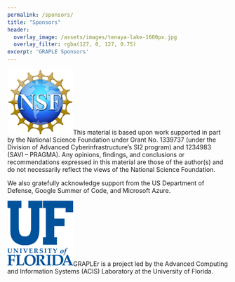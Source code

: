 ```yaml
---
permalink: /sponsors/
title: "Sponsors"
header:
  overlay_image: /assets/images/tenaya-lake-1600px.jpg
  overlay_filter: rgba(127, 0, 127, 0.75)
excerpt: 'GRAPLE Sponsors'
---
```

![NSF Logo](../assets/images/nsf.png)This material is based upon work supported in part by the National Science Foundation under Grant No. 1339737 (under the Division of Advanced Cyberinfrastructure’s SI2 program) and 1234983 (SAVI – PRAGMA). Any opinions, findings, and conclusions or recommendations expressed in this material are those of the author(s) and do not necessarily reflect the views of the National Science Foundation.

We also gratefully acknowledge support from the US Department of Defense, Google Summer of Code, and Microsoft Azure.

![UF Logo](../assets/images/uf.png)GRAPLEr is a project led by the Advanced Computing and Information Systems (ACIS) Laboratory at the University of Florida.